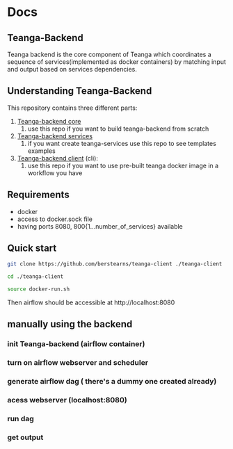 # Docs

## Teanga-Backend

Teanga backend is the core component of Teanga which coordinates a sequence of services(implemented as docker containers) by matching input and output based on services dependencies. 

## Understanding Teanga-Backend

This repository contains three different parts:

1. [Teanga-backend core](https://github.com/Pret-a-LLOD/teanga-executor-service)
    1.  use this repo if you want to build teanga-backend from scratch
2. [Teanga-backend services](https://github.com/berstearns/teanga_services)
    1. if  you want create teanga-services use this repo to see templates examples
3. [Teanga-backend client](https://github.com/berstearns/teanga-client) (cli):
    1. use this repo if you want to use pre-built teanga docker image in a workflow you have

## Requirements

- docker
- access to docker.sock file
- having ports 8080, 800{1...number_of_services} available

## Quick start

```bash
git clone https://github.com/berstearns/teanga-client ./teanga-client
```

```bash
cd ./teanga-client
```

```bash
source docker-run.sh
```

Then airflow should be accessible at http://localhost:8080

## manually using the backend

### init Teanga-backend (airflow container)

### turn on airflow webserver and scheduler

### generate airflow dag ( there's a dummy one created already)

### acess webserver (localhost:8080)

### run dag

### get output


